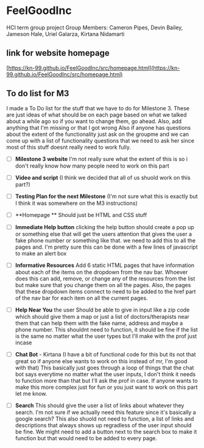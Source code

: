 # FeelGoodInc
HCI term group project
Group Members: Cameron Pipes, Devin Bailey, Jameson Hale, Uriel Galarza, Kirtana Nidamarti

## link for website homepage
[https://kn-99.github.io/FeelGoodInc/src/homepage.html](https://kn-99.github.io/FeelGoodInc/src/homepage.html)

## To do list for M3
I made a To Do list for the stuff that we have to do for Milestone 3. These are just ideas of what should be on each page based on what we talked about a while ago so if you want to change them, go ahead. Also, add anything that I'm missing or that I got wrong
Also if anyone has questions about the extent of the functionality just ask on the groupme and we can come up with a list of functionality questions that we need to ask her since most of this stuff doesnt really need to work fully.

- [ ] **Milestone 3 website**
          I'm not really sure what the extent of this is so i don't really know how many people need to work on this part

- [ ] **Video and script** (I think we decided that all of us shuold work on this part?) 

- [ ] **Testing Plan for the next Milestone** (I'm not sure what this is exactly but I think it was somewhere on the M3 instructions) 

- [ ] **Homepage **
         Should just be HTML and CSS stuff
         
- [ ] **Immediate Help button**
          clicking the help button should create a pop up or something else that will get the users attention that gives the user a fake phone number or something like that. we need to add this to all the pages and. I'm pretty sure this can be done with a few lines of javascript to make an alert box
          
- [ ] **Informative Resources**
          Add 6 static HTML pages that have information about each of the items on the dropdown from the nav bar. Whoever does this can add, remove, or change any of the resources from the list but make sure that you change them on all the pages. Also, the pages that these dropdown items connect to need to be added to the href part of the nav bar for each item on all the current pages. 
          
 
- [ ] **Help Near You**
        the user Should be able to give in input like a zip code which should give them a map or just a list of doctors/therapists near them that can help them with the fake name, address and maybe a phone number. This shouldnt need to function, it should be fine if the list is the same no matter what the user types but I'll make with the prof just incase  

- [ ] **Chat Bot** - Kirtana (I have a bit of functional code for this but its not that great so if anyone else wants to work on this instead of mr, I'm good with that)
        This basically just goes through a loop of things that the chat bot says everytime no matter what the user inputs, I don't think it needs to function more than that but I'll ask the prof in case. If anyone wants to make this more complex just for fun or you just want to work on this part let me know.

- [ ] **Search** 
        This should give the user a list of links about whatever they search. I'm not sure if we actually need this feature since it's basically a google search? This also shuold not need to function, a list of links and descriptions that always shows up  regradless of the user input should be fine. We might need to add a button next to the search box to make it function but that would need to be added to every page.
        
